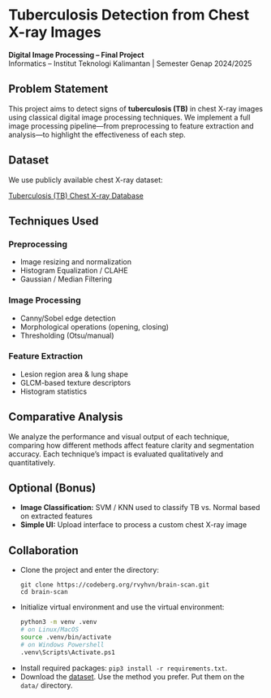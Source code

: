# Tuberculosis Detection from Chest X-ray Images

**Digital Image Processing – Final Project**  
Informatics – Institut Teknologi Kalimantan | Semester Genap 2024/2025

## Problem Statement

This project aims to detect signs of **tuberculosis (TB)** in chest X-ray images using classical digital image processing techniques. We implement a full image processing pipeline—from preprocessing to feature extraction and analysis—to highlight the effectiveness of each step.

## Dataset

We use publicly available chest X-ray dataset:

[Tuberculosis (TB) Chest X-ray Database](https://www.kaggle.com/datasets/tawsifurrahman/tuberculosis-tb-chest-xray-dataset)

## Techniques Used

### Preprocessing

- Image resizing and normalization
- Histogram Equalization / CLAHE
- Gaussian / Median Filtering

### Image Processing

- Canny/Sobel edge detection
- Morphological operations (opening, closing)
- Thresholding (Otsu/manual)

### Feature Extraction

- Lesion region area & lung shape
- GLCM-based texture descriptors
- Histogram statistics

## Comparative Analysis

We analyze the performance and visual output of each technique, comparing how different methods affect feature clarity and segmentation accuracy. Each technique’s impact is evaluated qualitatively and quantitatively.

## Optional (Bonus)

- **Image Classification:** SVM / KNN used to classify TB vs. Normal based on extracted features
- **Simple UI:** Upload interface to process a custom chest X-ray image

## Collaboration

- Clone the project and enter the directory:
  ```
  git clone https://codeberg.org/rvyhvn/brain-scan.git
  cd brain-scan
  ```
- Initialize virtual environment and use the virtual environment:
  ```sh
  python3 -m venv .venv
  # on Linux/MacOS
  source .venv/bin/activate
  # on Windows Powershell
  .venv\Scripts\Activate.ps1
  ```
- Install required packages: `pip3 install -r requirements.txt`.
- Download the [dataset](https://www.kaggle.com/datasets/masoudnickparvar/brain-tumor-mri-dataset). Use the method you prefer. Put them on the `data/` directory.
